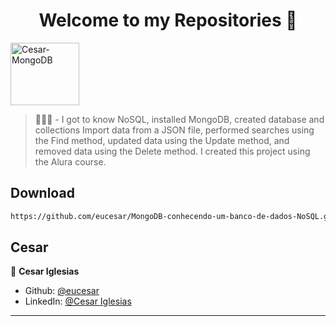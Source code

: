 <h1 align="center">Welcome to my Repositories 🤝</h1>
<p>
  <img align="center" alt="Cesar-MongoDB" height="100" width="110" src="https://cdn.jsdelivr.net/gh/devicons/devicon/icons/mongodb/mongodb-plain-wordmark.svg">
</p>

> 🌱👨‍💻 - I got to know NoSQL, installed MongoDB, created database and collections Import data from a JSON file, performed searches using the Find method, updated data using the Update method, and removed data using the Delete method. I created this project using the Alura course.

## Download

```sh
https://github.com/eucesar/MongoDB-conhecendo-um-banco-de-dados-NoSQL.git
```

## Cesar

👤 **Cesar Iglesias**

* Github: [@eucesar](https://github.com/eucesar)
* LinkedIn: [@Cesar Iglesias](https://www.linkedin.com/in/cesar-iglesias-tecnologia/)

***
